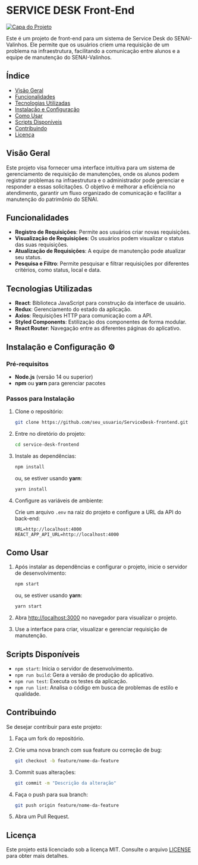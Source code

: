 # SERVICE DESK Front-End

[![Capa do Projeto](https://i.imgur.com/E8YvzaC.png)](https://github.com/pedromonteir01/ServiceDesk-frontend)

Este é um projeto de front-end para um sistema de Service Desk do SENAI-Valinhos. Ele permite que os usuários criem uma requisição de um problema na infraestrutura, facilitando a comunicação entre alunos e a equipe de manutenção do SENAI-Valinhos.

## Índice
- [Visão Geral](#visão-geral)
- [Funcionalidades](#funcionalidades)
- [Tecnologias Utilizadas](#tecnologias-utilizadas)
- [Instalação e Configuração](#instalação-e-configuração)
- [Como Usar](#como-usar)
- [Scripts Disponíveis](#scripts-disponíveis)
- [Contribuindo](#contribuindo)
- [Licença](#licença)

## Visão Geral

Este projeto visa fornecer uma interface intuitiva para um sistema de gerenciamento de requisição de manutenções, onde os alunos podem registrar problemas na infraestrutura e o administrador pode gerenciar e responder a essas solicitações. O objetivo é melhorar a eficiência no atendimento, garantir um fluxo organizado de comunicação e facilitar a manutenção do patrimônio do SENAI.

## Funcionalidades

- **Registro de Requisições**: Permite aos usuários criar novas requisições.
- **Visualização de Requisições**: Os usuários podem visualizar o status das suas requisições.
- **Atualização de Requisições**: A equipe de manutenção pode atualizar seu status.
- **Pesquisa e Filtro**: Permite pesquisar e filtrar requisições por diferentes critérios, como status, local e data.

## Tecnologias Utilizadas

- **React**: Biblioteca JavaScript para construção da interface de usuário.
- **Redux**: Gerenciamento do estado da aplicação.
- **Axios**: Requisições HTTP para comunicação com a API.
- **Styled Components**: Estilização dos componentes de forma modular.
- **React Router**: Navegação entre as diferentes páginas do aplicativo.

## Instalação e Configuração ⚙

### Pré-requisitos

- **Node.js** (versão 14 ou superior)
- **npm** ou **yarn** para gerenciar pacotes

### Passos para Instalação

1. Clone o repositório:

   ```bash
   git clone https://github.com/seu_usuario/ServiceDesk-frontend.git

   ```

2. Entre no diretório do projeto:

   ```bash
   cd service-desk-frontend
   ```

3. Instale as dependências:

   ```bash
   npm install
   ```

   ou, se estiver usando **yarn**:

   ```bash
   yarn install
   ```

4. Configure as variáveis de ambiente:

   Crie um arquivo `.env` na raiz do projeto e configure a URL da API do back-end:

   ```
   URL=http://localhost:4000
   REACT_APP_API_URL=http://localhost:4000
   ```

## Como Usar

1. Após instalar as dependências e configurar o projeto, inicie o servidor de desenvolvimento:

   ```bash
   npm start
   ```

   ou, se estiver usando **yarn**:

   ```bash
   yarn start
   ```

2. Abra [http://localhost:3000](http://localhost:3000) no navegador para visualizar o projeto.

3. Use a interface para criar, visualizar e gerenciar requisição de manutenção.

## Scripts Disponíveis

- `npm start`: Inicia o servidor de desenvolvimento.
- `npm run build`: Gera a versão de produção do aplicativo.
- `npm run test`: Executa os testes da aplicação.
- `npm run lint`: Analisa o código em busca de problemas de estilo e qualidade.

## Contribuindo

Se desejar contribuir para este projeto:

1. Faça um fork do repositório.
2. Crie uma nova branch com sua feature ou correção de bug:

   ```bash
   git checkout -b feature/nome-da-feature
   ```

3. Commit suas alterações:

   ```bash
   git commit -m "Descrição da alteração"
   ```

4. Faça o push para sua branch:

   ```bash
   git push origin feature/nome-da-feature
   ```

5. Abra um Pull Request.

## Licença

Este projeto está licenciado sob a licença MIT. Consulte o arquivo [LICENSE](./LICENSE) para obter mais detalhes.

